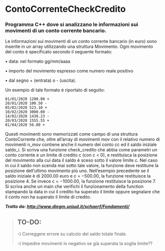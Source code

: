 # ContoCorrenteCheckCredito
### **Programma C++ dove si analizzano le informazioni sui movimenti di un conto corrente bancario.**


Le informazioni sui movimenti di un conto corrente bancario
(in euro) sono inserite in un array utilizzando una struttura Movimento. Ogni movimento
del conto è specificato secondo il seguente formato:

• data: nel formato gg/mm/aaaa

• importo del movimento espresso come numero reale positivo

• dal segno + (entrata) o - (uscita).

Un esempio di tale formato è riportato di seguito:

```{r class.source="bg-danger", class.output="bg-warning"}
01/01/2020 1200.00 +
20/01/2020 100.50 -
05/02/2020 523.10 +
10/02/2020 3000.00 -
14/02/2020 1430.23 -
20/03/2020 1555.55 +
01/04/2020 56.00 +
```

Questi movimenti sono memorizzati come campo di una struttura ContoCorrente
che, oltre all’array di movimenti mov con il relativo numero di movimenti n_mov contiene
anche il numero del conto cc ed il saldo iniziale saldo_i.
Si scriva una funzione check_credito che abbia come parametri un conto corrente e
un limite di credito c (con c < 0), e restituisca la posizione del movimento alla cui data il
saldo è sceso sotto il valore limite c. Nel caso in cui il saldo non scenda mai sotto tale
valore, la funzione deve restituire la posizione dell’ultimo movimento più uno.
Nell’esempio precedente se il saldo iniziale è di 2000.00 euro e c = −500.00, la
funzione restituisce la posizione 4. Se invece c = −1000.00, la funzione restituisce la
posizione 7.
Si scriva anche un main che verifichi il funzionamento della function stampando la
data in cui il credito ha superato il limite oppure segnalare che il conto non ha superato il
limite di credito.

***Tratto da: http://www.diegm.uniud.it/schaerf/Fondamenti/***

> ## **TO-DO:**
>-) Correggere errore su calcolo del saldo totale finale.
>
>-) Impedire movimenti in negativo se già superata la soglia limite??
